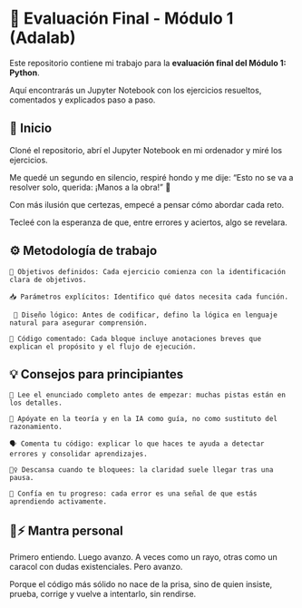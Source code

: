 # 📘 Evaluación Final - Módulo 1 (Adalab)

Este repositorio contiene mi trabajo para la **evaluación final del Módulo 1: Python**. 

Aquí encontrarás un Jupyter Notebook con los ejercicios resueltos, comentados y explicados paso a paso.

## 🚀 Inicio

Cloné el repositorio, abrí el Jupyter Notebook en mi ordenador y miré los ejercicios. 

Me quedé un segundo en silencio, respiré hondo y me dije: “Esto no se va a resolver solo, querida: ¡Manos a la obra!” 💪 

Con más ilusión que certezas, empecé a pensar cómo abordar cada reto. 

Tecleé con la esperanza de que, entre errores y aciertos, algo se revelara. 

## ⚙️ Metodología de trabajo

    🎯 Objetivos definidos: Cada ejercicio comienza con la identificación clara de objetivos.

    📥 Parámetros explícitos: Identifico qué datos necesita cada función.

     🧠 Diseño lógico: Antes de codificar, defino la lógica en lenguaje natural para asegurar comprensión.

    💬 Código comentado: Cada bloque incluye anotaciones breves que explican el propósito y el flujo de ejecución.

## 💡 Consejos para principiantes

    📖 Lee el enunciado completo antes de empezar: muchas pistas están en los detalles.

    🧠 Apóyate en la teoría y en la IA como guía, no como sustituto del razonamiento.

    🗣️ Comenta tu código: explicar lo que haces te ayuda a detectar errores y consolidar aprendizajes.

    🧘‍♀️ Descansa cuando te bloquees: la claridad suele llegar tras una pausa.

    🌱 Confía en tu progreso: cada error es una señal de que estás aprendiendo activamente.

## 🐌⚡ Mantra personal

 Primero entiendo. Luego avanzo. A veces como un rayo, otras como un caracol con dudas existenciales. Pero avanzo. 

 Porque el código más sólido no nace de la prisa, sino de quien insiste, prueba, corrige y vuelve a intentarlo, sin rendirse.
